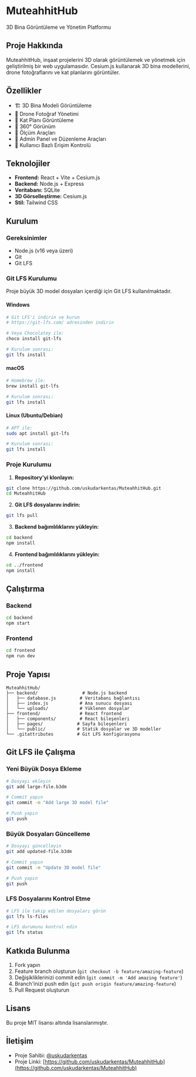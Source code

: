 # MuteahhitHub

3D Bina Görüntüleme ve Yönetim Platformu

## Proje Hakkında

MuteahhitHub, inşaat projelerini 3D olarak görüntülemek ve yönetmek için geliştirilmiş bir web uygulamasıdır. Cesium.js kullanarak 3D bina modellerini, drone fotoğraflarını ve kat planlarını görüntüler.

## Özellikler

- 🏗️ 3D Bina Modeli Görüntüleme
- 📸 Drone Fotoğraf Yönetimi
- 📐 Kat Planı Görüntüleme
- 🎯 360° Görünüm
- 📏 Ölçüm Araçları
- 🔧 Admin Panel ve Düzenleme Araçları
- 👤 Kullanıcı Bazlı Erişim Kontrolü

## Teknolojiler

- **Frontend:** React + Vite + Cesium.js
- **Backend:** Node.js + Express
- **Veritabanı:** SQLite
- **3D Görselleştirme:** Cesium.js
- **Stil:** Tailwind CSS

## Kurulum

### Gereksinimler

- Node.js (v16 veya üzeri)
- Git
- Git LFS

### Git LFS Kurulumu

Proje büyük 3D model dosyaları içerdiği için Git LFS kullanılmaktadır.

#### Windows
```bash
# Git LFS'i indirin ve kurun
# https://git-lfs.com/ adresinden indirin

# Veya Chocolatey ile:
choco install git-lfs

# Kurulum sonrası:
git lfs install
```

#### macOS
```bash
# Homebrew ile:
brew install git-lfs

# Kurulum sonrası:
git lfs install
```

#### Linux (Ubuntu/Debian)
```bash
# APT ile:
sudo apt install git-lfs

# Kurulum sonrası:
git lfs install
```

### Proje Kurulumu

1. **Repository'yi klonlayın:**
```bash
git clone https://github.com/uskudarkentas/MuteahhitHub.git
cd MuteahhitHub
```

2. **Git LFS dosyalarını indirin:**
```bash
git lfs pull
```

3. **Backend bağımlılıklarını yükleyin:**
```bash
cd backend
npm install
```

4. **Frontend bağımlılıklarını yükleyin:**
```bash
cd ../frontend
npm install
```

## Çalıştırma

### Backend
```bash
cd backend
npm start
```

### Frontend
```bash
cd frontend
npm run dev
```

## Proje Yapısı

```
MuteahhitHub/
├── backend/                 # Node.js backend
│   ├── database.js         # Veritabanı bağlantısı
│   ├── index.js            # Ana sunucu dosyası
│   └── uploads/            # Yüklenen dosyalar
├── frontend/               # React frontend
│   ├── components/         # React bileşenleri
│   ├── pages/             # Sayfa bileşenleri
│   └── public/            # Statik dosyalar ve 3D modeller
└── .gitattributes         # Git LFS konfigürasyonu
```

## Git LFS ile Çalışma

### Yeni Büyük Dosya Ekleme
```bash
# Dosyayı ekleyin
git add large-file.b3dm

# Commit yapın
git commit -m "Add large 3D model file"

# Push yapın
git push
```

### Büyük Dosyaları Güncelleme
```bash
# Dosyayı güncelleyin
git add updated-file.b3dm

# Commit yapın
git commit -m "Update 3D model file"

# Push yapın
git push
```

### LFS Dosyalarını Kontrol Etme
```bash
# LFS ile takip edilen dosyaları görün
git lfs ls-files

# LFS durumunu kontrol edin
git lfs status
```

## Katkıda Bulunma

1. Fork yapın
2. Feature branch oluşturun (`git checkout -b feature/amazing-feature`)
3. Değişikliklerinizi commit edin (`git commit -m 'Add amazing feature'`)
4. Branch'inizi push edin (`git push origin feature/amazing-feature`)
5. Pull Request oluşturun

## Lisans

Bu proje MIT lisansı altında lisanslanmıştır.

## İletişim

- Proje Sahibi: [@uskudarkentas](https://github.com/uskudarkentas)
- Proje Linki: [https://github.com/uskudarkentas/MuteahhitHub](https://github.com/uskudarkentas/MuteahhitHub)
